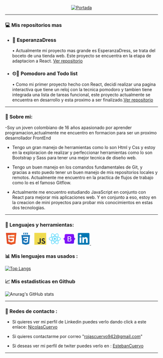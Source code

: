 <div id="Header" align="center">
<a href="https://ibb.co/PxfZqVV"><img src="https://i.ibb.co/VVPWfkk/Portada.png" alt="Portada" border="0"></a>
</div>

---

### 💻 Mis repositorios mas 

- <h3>👗 EsperanzaDress</h3> • Actualmente mi proyecto mas grande es EsperanzaDress, se trata del boceto de una tienda web. Este proyecto se encuentra en la etapa de adaptacion a React. <a href="https://github.com/NicolasEstebanCuervo/EsperanzaDress">Ver repositorio<a/>
- <h3>⏲📝 Pomodoro and Todo list</h3> • Como mi primer proyecto hecho con React, decidi realizar una pagina interactiva que tiene un reloj con la tecnica pomodoro y tambien tiene integrada una lista de tareas funcional, este proyecto actualmente se encuentra en desarrollo y esta proximo a ser finalizado.<a href="https://github.com/NicolasEstebanCuervo/PomodoroTimer">Ver repositorio<a/>
   
---

###  🧑 Sobre mi:
   
-Soy un joven colombiano de 16 años apasionado por aprender programacion,actualmente me encuentro en formacion para ser un proximo desarrollador FrontEnd
   
- Tengo un gran manejo de herramientas como lo son Html y Css y estoy en la exploracion de realizar y perfeccionar herramientas como lo son
  Bootstrap y Sass para tener una mejor tecnica de diseño web.

- Tengo un buen manejo en los comandos fundamentales de Git, y gracias a esto puedo tener un buen manejo de mis repositorios locales y remotos. Actualmente me encuentro en la practica de flujos de trabajo como lo es el famoso Gitflow.
   
- Actualmente me encuentro estudiando JavaScript en conjunto con React para mejorar mis aplicaciones web. Y en conjunto a eso, estoy en la creacion de mini proyectos para probar mis conocimientos en estas dos tecnologias.
   
---

<div align="left">
    <h3>🔨 Lenguajes y herramientas:</h3>
    <div>
        <img src="https://github.com/devicons/devicon/blob/master/icons/html5/html5-original.svg" title="HTML5" alt="HTML" width="40" height="40"/>&nbsp;
        <img src="https://github.com/devicons/devicon/blob/master/icons/css3/css3-plain-wordmark.svg"  title="CSS3" alt="CSS" width="40" height="40"/>&nbsp;
        <img src="https://github.com/devicons/devicon/blob/master/icons/javascript/javascript-original.svg" title="JavaScript" alt="JavaScript" width="40"           height="40"/>&nbsp;
        <img src="https://github.com/devicons/devicon/blob/master/icons/react/react-original.svg" title="JavaScript" alt="JavaScript" width="40"                     height="40"/>&nbsp;
        <img src="https://github.com/devicons/devicon/blob/master/icons/bootstrap/bootstrap-original.svg" title="JavaScript" alt="JavaScript" width="40"             height="40"/>&nbsp;
        <a href="https://www.linkedin.com/in/nicolas-esteban-rojas-cuervo-9b72831ba/"><img                                                                           src="https://github.com/devicons/devicon/blob/master/icons/linkedin/linkedin-original.svg" title="Linkedin" alt="React" width="40"                           height="40"/>&nbsp;</a>
     </div>

</div>

### 📊 Mis lenguajes mas usados :

[![Top Langs](https://github-readme-stats.vercel.app/api/top-langs/?username=NicolasEstebanCuervo&exclude_repo=github-readme-stats,EsperanzaDress&theme=tokyonight)](https://github.com/anuraghazra/github-readme-stats)
   
### 📈 Mis estadisticas en Github
   
   ![Anurag's GitHub stats](https://github-readme-stats.vercel.app/api?username=NicolasEstebanCuervo&show_icons=true&theme=radical)
   
---
  
### 📱 Redes de contacto :
   
- Si quieres ver mi perfil de Linkedin puedes verlo dando click a este enlace: [NicolasCuervo](https://www.linkedin.com/in/nicolas-esteban-rojas-cuervo-9b72831ba/)

- Si quieres contactarme por correo  "rojascuervo942@gmail.com"
   
- Si deseas ver mi perfil de twiter puedes verlo en : [EstebanCuervo](https://twitter.com/EstebanCuervo_)

---
